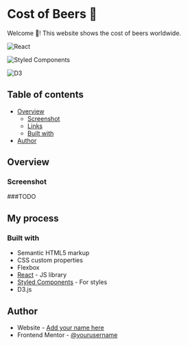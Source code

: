 # Cost of Beers :beer:
Welcome 👋! This website shows the cost of beers worldwide.

![React](https://img.shields.io/badge/react-%2320232a.svg?style=for-the-badge&logo=react&logoColor=%2361DAFB) 

![Styled Components](https://img.shields.io/badge/styled--components-DB7093?style=for-the-badge&logo=styled-components&logoColor=white)

![D3](https://img.shields.io/badge/d3.js-F9A03C?style=for-the-badge&logo=d3.js&logoColor=white)

## Table of contents

- [Overview](#overview)
  - [Screenshot](#screenshot)
  - [Links](#links)
  - [Built with](#built-with)
- [Author](#author)

### 

## Overview

### Screenshot

###TODO


## My process

### Built with

- Semantic HTML5 markup
- CSS custom properties
- Flexbox
- [React](https://reactjs.org/) - JS library
- [Styled Components](https://styled-components.com/) - For styles
- D3.js

## Author

- Website - [Add your name here](https://com)
- Frontend Mentor - [@yourusername](https://www.frontendmentor.io/profile/yourusername)
